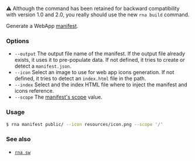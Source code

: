 ⚠️  Although the command has been retained for backward compatibility with version 1.0 and 2.0, you really should use the new `rna build` command.

Generate a WebApp [manifest](https://developer.mozilla.org/en-US/docs/Web/Manifest).

### Options

* `--output` The output file name of the manifest. If the output file already exists, it uses it to pre-populate data. If not defined, it tries to create or detect a `manifest.json`.
* `--icon` Select an image to use for web app icons generation. If not defined, it tries to detect an `index.html` file in the path.
* `--index` Select and the index HTML file where to inject the manifest and icons reference.
* `--scope` The [manifest's scope](https://developer.mozilla.org/en-US/docs/Web/Manifest#scope) value.

### Usage
```sh
$ rna manifest public/ --icon resources/icon.png --scope '/'
```

### See also

* [`rna sw`](../sw/)
